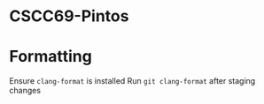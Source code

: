 # CSCC69-Pintos

# Formatting
Ensure `clang-format` is installed
Run `git clang-format` after staging changes
